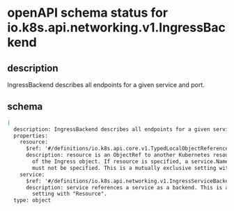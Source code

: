 # openAPI schema status for io.k8s.api.networking.v1.IngressBackend

## description

IngressBackend describes all endpoints for a given service and port.

## schema

```yaml
|
  description: IngressBackend describes all endpoints for a given service and port.
  properties:
    resource:
      $ref: '#/definitions/io.k8s.api.core.v1.TypedLocalObjectReference'
      description: resource is an ObjectRef to another Kubernetes resource in the namespace
        of the Ingress object. If resource is specified, a service.Name and service.Port
        must not be specified. This is a mutually exclusive setting with "Service".
    service:
      $ref: '#/definitions/io.k8s.api.networking.v1.IngressServiceBackend'
      description: service references a service as a backend. This is a mutually exclusive
        setting with "Resource".
  type: object

```

